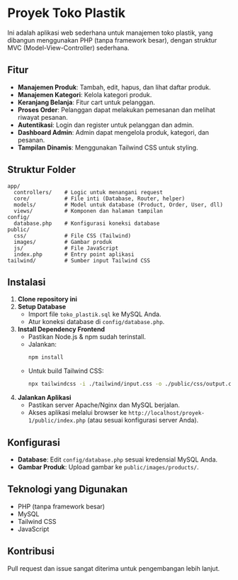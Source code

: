 # Proyek Toko Plastik

Ini adalah aplikasi web sederhana untuk manajemen toko plastik, yang dibangun menggunakan PHP (tanpa framework besar), dengan struktur MVC (Model-View-Controller) sederhana.

## Fitur

- **Manajemen Produk**: Tambah, edit, hapus, dan lihat daftar produk.
- **Manajemen Kategori**: Kelola kategori produk.
- **Keranjang Belanja**: Fitur cart untuk pelanggan.
- **Proses Order**: Pelanggan dapat melakukan pemesanan dan melihat riwayat pesanan.
- **Autentikasi**: Login dan register untuk pelanggan dan admin.
- **Dashboard Admin**: Admin dapat mengelola produk, kategori, dan pesanan.
- **Tampilan Dinamis**: Menggunakan Tailwind CSS untuk styling.

## Struktur Folder

```
app/
  controllers/    # Logic untuk menangani request
  core/           # File inti (Database, Router, helper)
  models/         # Model untuk database (Product, Order, User, dll)
  views/          # Komponen dan halaman tampilan
config/
  database.php    # Konfigurasi koneksi database
public/
  css/            # File CSS (Tailwind)
  images/         # Gambar produk
  js/             # File JavaScript
  index.php       # Entry point aplikasi
tailwind/         # Sumber input Tailwind CSS
```

## Instalasi

1. **Clone repository ini**
2. **Setup Database**
   - Import file `toko_plastik.sql` ke MySQL Anda.
   - Atur koneksi database di `config/database.php`.
3. **Install Dependency Frontend**
   - Pastikan Node.js & npm sudah terinstall.
   - Jalankan:
     ```bash
     npm install
     ```
   - Untuk build Tailwind CSS:
     ```bash
     npx tailwindcss -i ./tailwind/input.css -o ./public/css/output.css --watch
     ```
4. **Jalankan Aplikasi**
   - Pastikan server Apache/Nginx dan MySQL berjalan.
   - Akses aplikasi melalui browser ke `http://localhost/proyek-1/public/index.php` (atau sesuai konfigurasi server Anda).

## Konfigurasi

- **Database**: Edit `config/database.php` sesuai kredensial MySQL Anda.
- **Gambar Produk**: Upload gambar ke `public/images/products/`.

## Teknologi yang Digunakan

- PHP (tanpa framework besar)
- MySQL
- Tailwind CSS
- JavaScript

## Kontribusi

Pull request dan issue sangat diterima untuk pengembangan lebih lanjut. 